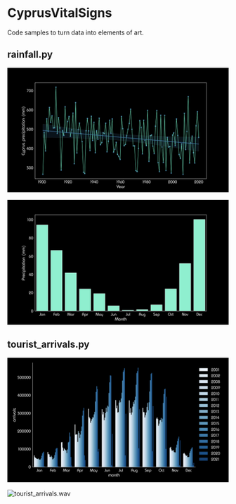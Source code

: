 # CyprusVitalSigns



Code samples to turn data into elements of art.


## rainfall.py

![Cyprus precipitation annually](https://github.com/hovjdev/CyprusVitalSigns/blob/main/output/rainfall/Cyprus_precipitation_annually.png)

![Cyprus precipitation monthly](https://github.com/hovjdev/CyprusVitalSigns/blob/main/output/rainfall/Cyprus_precipitation_monthly.png)


## tourist_arrivals.py

![Cyprus tourist arrivals](https://github.com/hovjdev/CyprusVitalSigns/blob/main/output/tourist_arrivals/tourist_arrivals.png)

![tourist_arrivals.wav](https://soundcloud.com/jj-h-799417297/tourist-arrivals?si=1f30071152c844bf948a959883bbb12b&utm_source=clipboard&utm_medium=text&utm_campaign=social_sharing)
